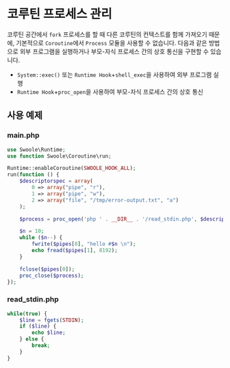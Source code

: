 # 코루틴 프로세스 관리

코루틴 공간에서 `fork` 프로세스를 할 때 다른 코루틴의 컨텍스트를 함께 가져오기 때문에, 기본적으로 `Coroutine`에서 `Process` 모듈을 사용할 수 없습니다. 다음과 같은 방법으로 외부 프로그램을 실행하거나 부모-자식 프로세스 간의 상호 통신을 구현할 수 있습니다.

* `System::exec()` 또는 `Runtime Hook`+`shell_exec`을 사용하여 외부 프로그램 실행
* `Runtime Hook`+`proc_open`을 사용하여 부모-자식 프로세스 간의 상호 통신

## 사용 예제

### main.php

```php
use Swoole\Runtime;
use function Swoole\Coroutine\run;

Runtime::enableCoroutine(SWOOLE_HOOK_ALL);
run(function () {
    $descriptorspec = array(
        0 => array("pipe", "r"),
        1 => array("pipe", "w"),
        2 => array("file", "/tmp/error-output.txt", "a")
    );

    $process = proc_open('php ' . __DIR__ . '/read_stdin.php', $descriptorspec, $pipes);

    $n = 10;
    while ($n--) {
        fwrite($pipes[0], "hello #$n \n");
        echo fread($pipes[1], 8192);
    }

    fclose($pipes[0]);
    proc_close($process);
});
```

### read_stdin.php

```php
while(true) {
    $line = fgets(STDIN);
    if ($line) {
        echo $line;
    } else {
        break;
    }
}
```
